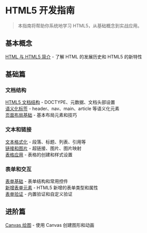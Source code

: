 

# HTML5 开发指南

> 本指南将帮助你系统地学习 HTML5，从基础概念到实战应用。

## 基本概念
[HTML 与 HTML5 简介](./Basic_Concepts/Introduction.md) - 了解 HTML 的发展历史和 HTML5 的新特性

## 基础篇
### 文档结构
[HTML5 文档结构](./Basis/1.structure/1.1.md) - DOCTYPE、元数据、文档头部设置  
[语义化标签](./Basis/1.structure/1.2.md) - header、nav、main、article 等语义化元素  
[页面布局基础](./Basis/1.structure/1.3.md) - 基本布局元素和技巧

### 文本和链接
[文本格式化](./Basis/2.test/1.1.md) - 段落、标题、列表、引用等  
[链接和图片](./Basis/2.test/1.2.md) - 超链接、图片、图片映射  
[表格应用](./Basis/2.test/1.3.md) - 表格的创建和样式设置

### 表单和交互
[表单基础](./Basis/3.form/1.1.md) - 表单结构和常用控件  
[新增表单元素](./Basis/3.form/1.2.md) - HTML5 新增的表单类型和属性  
[表单验证](./Basis/3.form/1.3.md) - 内置验证和自定义验证

## 进阶篇
[Canvas 绘图](./Advanced/draw/1.1.md) - 使用 Canvas 创建图形和动画

<!-- 
后续章节待补充:
- HTML5 多媒体
- Web Storage
- 地理定位
- 响应式布局实践
- HTML5 游戏开发
- WebApp 开发
- 性能优化技巧
-->







